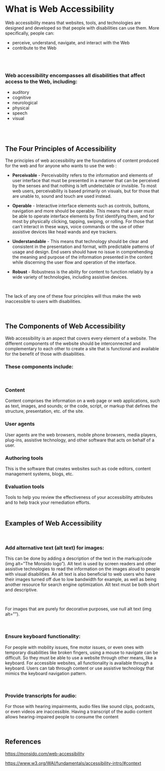 # What is Web Accessibility
Web accessibility means that websites, tools, and technologies are designed and developed so that people with disabilities can use them. More specifically, people can:

- perceive, understand, navigate, and interact with the Web
- contribute to the Web
<br>
<br>

### Web accessibility encompasses all disabilities that affect access to the Web, including:

- auditory
- cognitive
- neurological
- physical
- speech
- visual
<br>
<br>

## The Four Principles of Accessibility

The principles of web accessibility are the foundations of content produced for the web and for anyone who wants to use the web : 

- **Perceivable** - Perceivability refers to the information and elements of user interface that must be presented in a manner that can be perceived by the senses and that nothing is left undetectable or invisible. To most web users, perceivability is based primarily on visuals, but for those that are unable to, sound and touch are used instead.

- **Operable** - Interactive interface elements such as controls, buttons, navigation and more should be operable. This means that a user must be able to operate interface elements by first identifying them, and for most by physically clicking, tapping, swiping, or rolling. For those that can’t interact in these ways, voice commands or the use of other assistive devices like head wands and eye trackers.

- **Understandable** - This means that technology should be clear and consistent in the presentation and format, with predictable patterns of usage and design. End users should have no issue in comprehending the meaning and purpose of the information presented in the content while discerning the user flow and operation of the interface.

- **Robust** - Robustness is the ability for content to function reliably by a wide variety of technologies, including assistive devices.
<br>

The lack of any one of these four principles will thus make the web inaccessible to users with disabilities.

<br>

## The Components of Web Accessibility
Web accessibility is an aspect that covers every element of a website. The different components of the website should be interconnected and complementary to each other to create a site that is functional and available for the benefit of those with disabilities.

### These components include:
<br>

### **Content**
Content comprises the information on a web page or web applications, such as text, images, and sounds; or the code, script, or markup that defines the structure, presentation, etc. of the site.
<br>

### **User agents**
User agents are the web browsers, mobile phone browsers, media players, plug-ins, assistive technology, and other software that acts on behalf of a user.
<br>

### **Authoring tools**
This is the software that creates websites such as code editors, content management systems, blogs, etc.

### **Evaluation tools**
Tools to help you review the effectiveness of your accessibility attributes and to help track your remediation efforts.
<br>
<br>

## Examples of Web Accessibility
<br>

### **Add alternative text (alt text) for images:** 
This can be done by adding a description of the text in the markup/code (img alt=”The Monsido logo”). Alt text is used by screen readers and other assistive technologies to read the information on the images aloud to people with visual disabilities. An alt text is also beneficial to web users who have their images turned off due to low bandwidth for example, as well as being another resource for search engine optimization. Alt text must be both short and descriptive.

<br>

For images that are purely for decorative purposes, use null alt text (img alt=””).

<br>

### **Ensure keyboard functionality:**
For people with mobility issues, fine motor issues, or even ones with temporary disabilities like broken fingers, using a mouse to navigate can be difficult. So they must be able to use a website through other means, like a keyboard. For accessible websites, all functionality is available through a keyboard. Users can tab through content or use assistive technology that mimics the keyboard navigation pattern.

<br>

### **Provide transcripts for audio:**
For those with hearing impairments, audio files like sound clips, podcasts, or even videos are inaccessible. Having a transcript of the audio content allows hearing-impaired people to consume the content

<br>

## References 
https://monsido.com/web-accessibility

https://www.w3.org/WAI/fundamentals/accessibility-intro/#context